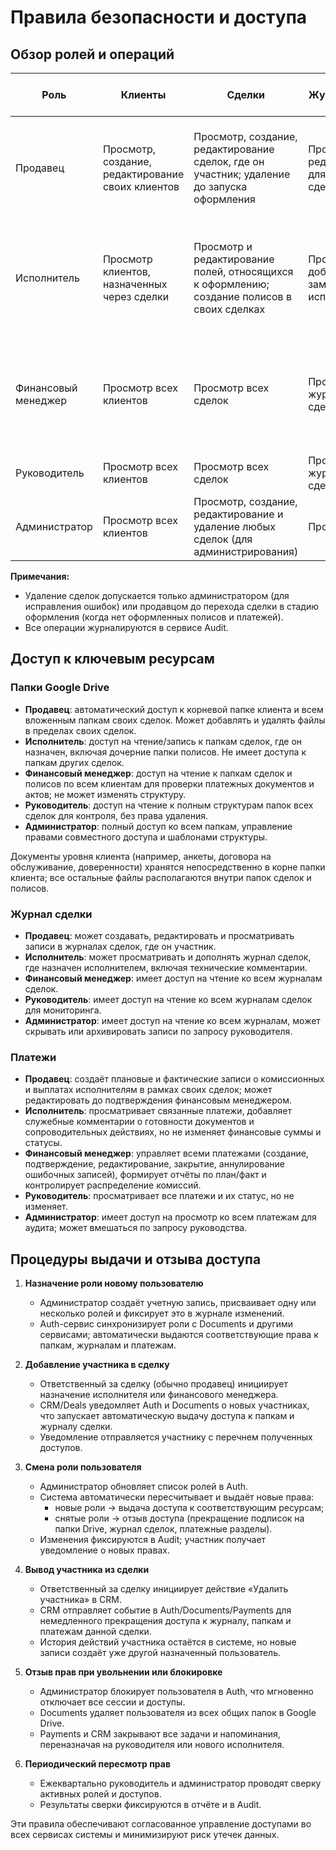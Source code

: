 # Правила безопасности и доступа

## Обзор ролей и операций

| Роль | Клиенты | Сделки | Журнал сделки | Документы | Полисы | Платежи | Задачи | Отчёты и метрики | Управление пользователями и ролями |
| --- | --- | --- | --- | --- | --- | --- | --- | --- | --- |
| Продавец | Просмотр, создание, редактирование своих клиентов | Просмотр, создание, редактирование сделок, где он участник; удаление до запуска оформления | Просмотр и редактирование для своих сделок | Просмотр и загрузка файлов в свои папки | Просмотр и редактирование полисов своих сделок | Просмотр и создание записей по своим платежам; редактирование до подтверждения | Просмотр и выполнение задач, где он исполнитель; создание задач в своих сделках | Просмотр персональных метрик | Нет доступа |
| Исполнитель | Просмотр клиентов, назначенных через сделки | Просмотр и редактирование полей, относящихся к оформлению; создание полисов в своих сделках | Просмотр и добавление заметок о ходе исполнения | Просмотр и загрузка файлов в папки сделок, где он назначен | Просмотр, создание и редактирование полисов, где он назначен исполнителем | Просмотр платежей своих сделок и добавление служебных комментариев без изменения сумм и статусов | Просмотр и выполнение назначенных задач | Нет доступа | Нет доступа |
| Финансовый менеджер | Просмотр всех клиентов | Просмотр всех сделок | Просмотр журналов сделок | Просмотр файлов, относящихся к платежам и актам | Просмотр полисов | Создание, подтверждение, редактирование и аннулирование платежей; контроль статусов и распределений | Просмотр задач по платежам | Просмотр финансовых отчётов | Нет доступа |
| Руководитель | Просмотр всех клиентов | Просмотр всех сделок | Просмотр журналов сделок | Просмотр документов по сделкам | Просмотр всех полисов | Просмотр платежей | Просмотр задач | Просмотр всех отчётов и метрик | Нет доступа |
| Администратор | Просмотр всех клиентов | Просмотр, создание, редактирование и удаление любых сделок (для администрирования) | Просмотр | Управление структурами папок и доступами | Просмотр | Просмотр | Просмотр | Просмотр | Полное управление пользователями, ролями и настройками |

**Примечания:**
- Удаление сделок допускается только администратором (для исправления ошибок) или продавцом до перехода сделки в стадию оформления (когда нет оформленных полисов и платежей).
- Все операции журналируются в сервисе Audit.

## Доступ к ключевым ресурсам

### Папки Google Drive
- **Продавец**: автоматический доступ к корневой папке клиента и всем вложенным папкам своих сделок. Может добавлять и удалять файлы в пределах своих сделок.
- **Исполнитель**: доступ на чтение/запись к папкам сделок, где он назначен, включая дочерние папки полисов. Не имеет доступа к папкам других сделок.
- **Финансовый менеджер**: доступ на чтение к папкам сделок и полисов по всем клиентам для проверки платежных документов и актов; не может изменять структуру.
- **Руководитель**: доступ на чтение к полным структурам папок всех сделок для контроля, без права удаления.
- **Администратор**: полный доступ ко всем папкам, управление правами совместного доступа и шаблонами структуры.

Документы уровня клиента (например, анкеты, договора на обслуживание, доверенности) хранятся непосредственно в корне папки клиента; все остальные файлы располагаются внутри папок сделок и полисов.

### Журнал сделки
- **Продавец**: может создавать, редактировать и просматривать записи в журналах сделок, где он участник.
- **Исполнитель**: может просматривать и дополнять журнал сделок, где назначен исполнителем, включая технические комментарии.
- **Финансовый менеджер**: имеет доступ на чтение ко всем журналам сделок.
- **Руководитель**: имеет доступ на чтение ко всем журналам сделок для мониторинга.
- **Администратор**: имеет доступ на чтение ко всем журналам, может скрывать или архивировать записи по запросу руководителя.

### Платежи
- **Продавец**: создаёт плановые и фактические записи о комиссионных и выплатах исполнителям в рамках своих сделок; может редактировать до подтверждения финансовым менеджером.
- **Исполнитель**: просматривает связанные платежи, добавляет служебные комментарии о готовности документов и сопроводительных действиях, но не изменяет финансовые суммы и статусы.
- **Финансовый менеджер**: управляет всеми платежами (создание, подтверждение, редактирование, закрытие, аннулирование ошибочных записей), формирует отчёты по план/факт и контролирует распределение комиссий.
- **Руководитель**: просматривает все платежи и их статус, но не изменяет.
- **Администратор**: имеет доступ на просмотр ко всем платежам для аудита; может вмешаться по запросу руководства.

## Процедуры выдачи и отзыва доступа

1. **Назначение роли новому пользователю**
   - Администратор создаёт учетную запись, присваивает одну или несколько ролей и фиксирует это в журнале изменений.
   - Auth-сервис синхронизирует роли с Documents и другими сервисами; автоматически выдаются соответствующие права к папкам, журналам и платежам.

2. **Добавление участника в сделку**
   - Ответственный за сделку (обычно продавец) инициирует назначение исполнителя или финансового менеджера.
   - CRM/Deals уведомляет Auth и Documents о новых участниках, что запускает автоматическую выдачу доступа к папкам и журналу сделки.
   - Уведомление отправляется участнику с перечнем полученных доступов.

3. **Смена роли пользователя**
   - Администратор обновляет список ролей в Auth.
   - Система автоматически пересчитывает и выдаёт новые права:
     - новые роли -> выдача доступа к соответствующим ресурсам;
     - снятые роли -> отзыв доступа (прекращение подписок на папки Drive, журнал сделок, платежные разделы).
   - Изменения фиксируются в Audit; участник получает уведомление о новых правах.

4. **Вывод участника из сделки**
   - Ответственный за сделку инициирует действие «Удалить участника» в CRM.
   - CRM отправляет событие в Auth/Documents/Payments для немедленного прекращения доступа к журналу, папкам и платежам данной сделки.
   - История действий участника остаётся в системе, но новые записи создаёт уже другой назначенный пользователь.

5. **Отзыв прав при увольнении или блокировке**
   - Администратор блокирует пользователя в Auth, что мгновенно отключает все сессии и доступы.
   - Documents удаляет пользователя из всех общих папок в Google Drive.
   - Payments и CRM закрывают все задачи и напоминания, переназначая на руководителя или нового исполнителя.

6. **Периодический пересмотр прав**
   - Ежеквартально руководитель и администратор проводят сверку активных ролей и доступов.
   - Результаты сверки фиксируются в отчёте и в Audit.

Эти правила обеспечивают согласованное управление доступами во всех сервисах системы и минимизируют риск утечек данных.

